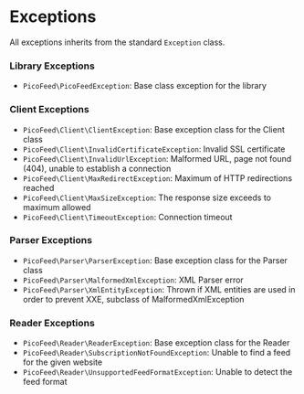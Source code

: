 Exceptions
==========

All exceptions inherits from the standard `Exception` class.

### Library Exceptions

- `PicoFeed\PicoFeedException`: Base class exception for the library

### Client Exceptions

- `PicoFeed\Client\ClientException`: Base exception class for the Client class
- `PicoFeed\Client\InvalidCertificateException`: Invalid SSL certificate
- `PicoFeed\Client\InvalidUrlException`: Malformed URL, page not found (404), unable to establish a connection
- `PicoFeed\Client\MaxRedirectException`: Maximum of HTTP redirections reached
- `PicoFeed\Client\MaxSizeException`: The response size exceeds to maximum allowed
- `PicoFeed\Client\TimeoutException`: Connection timeout

### Parser Exceptions

- `PicoFeed\Parser\ParserException`: Base exception class for the Parser class
- `PicoFeed\Parser\MalformedXmlException`: XML Parser error
- `PicoFeed\Parser\XmlEntityException`: Thrown if XML entities are used in order to prevent XXE, subclass of MalformedXmlException

### Reader Exceptions

- `PicoFeed\Reader\ReaderException`: Base exception class for the Reader
- `PicoFeed\Reader\SubscriptionNotFoundException`: Unable to find a feed for the given website
- `PicoFeed\Reader\UnsupportedFeedFormatException`: Unable to detect the feed format
